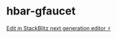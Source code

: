 # hbar-gfaucet

[Edit in StackBlitz next generation editor ⚡️](https://stackblitz.com/~/github.com/sovon777/hbar-gfaucet)